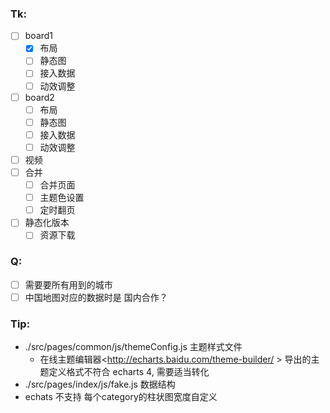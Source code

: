 ### Tk:
- [ ] board1 
    - [x] 布局
    - [ ] 静态图
    - [ ] 接入数据
    - [ ] 动效调整
- [ ] board2
    - [ ] 布局
    - [ ] 静态图
    - [ ] 接入数据
    - [ ] 动效调整
- [ ] 视频
- [ ] 合并
    - [ ] 合并页面
    - [ ] 主题色设置 
    - [ ] 定时翻页
- [ ] 静态化版本 
    - [ ] 资源下载

### Q:
- [ ] 需要要所有用到的城市 
- [ ] 中国地图对应的数据时是 国内合作？

### Tip:

* ./src/pages/common/js/themeConfig.js 主题样式文件
    * 在线主题编辑器<http://echarts.baidu.com/theme-builder/ > 导出的主题定义格式不符合 echarts 4, 需要适当转化
* ./src/pages/index/js/fake.js 数据结构
* echats 不支持 每个category的柱状图宽度自定义 



